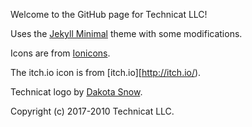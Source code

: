 
Welcome to the GitHub page for Technicat LLC!

Uses the [Jekyll Minimal](https://github.com/orderedlist) theme with some modifications.

Icons are from [Ionicons](http://ionicons.com).

The itch.io icon is from [itch.io][http://itch.io/).

Technicat logo by [Dakota Snow](http://espressyourself.coffee/).

Copyright (c) 2017-2010 Technicat LLC.







